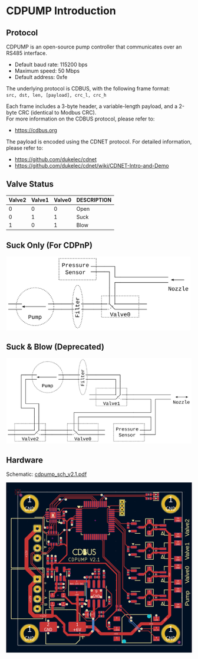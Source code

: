 CDPUMP Introduction
=======================================

## Protocol

CDPUMP is an open-source pump controller that communicates over an RS485 interface.
 - Default baud rate: 115200 bps
 - Maximum speed: 50 Mbps
 - Default address: 0xfe

The underlying protocol is CDBUS, with the following frame format:  
`src, dst, len, [payload], crc_l, crc_h`

Each frame includes a 3-byte header, a variable-length payload, and a 2-byte CRC (identical to Modbus CRC).  
For more information on the CDBUS protocol, please refer to:
 - https://cdbus.org

The payload is encoded using the CDNET protocol. For detailed information, please refer to:
 - https://github.com/dukelec/cdnet
 - https://github.com/dukelec/cdnet/wiki/CDNET-Intro-and-Demo


## Valve Status

| Valve2 | Valve1 | Valve0 | DESCRIPTION   |
|--------|--------|--------|---------------|
| 0      | 0      | 0      | Open          |
| 0      | 1      | 1      | Suck          |
| 1      | 0      | 1      | Blow          |


## Suck Only (For CDPnP)

<img src="doc/type0.svg" width="500px">

## Suck & Blow (Deprecated)

<img src="doc/type1.svg" width="600px">


## Hardware

Schematic: <a href="hardware/cdpump_sch_v2.1.pdf">cdpump_sch_v2.1.pdf</a>

<img src="hardware/cdpump_pcb_v2.1.png" width="600px">
